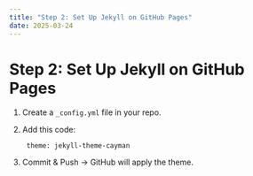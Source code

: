 ```yaml
---
title: "Step 2: Set Up Jekyll on GitHub Pages"
date: 2025-03-24
---
```


# Step 2: Set Up Jekyll on GitHub Pages

1. Create a `_config.yml` file in your repo.

2. Add this code:

        theme: jekyll-theme-cayman
    
3. Commit & Push → GitHub will apply the theme.

